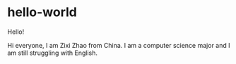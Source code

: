 # hello-world
Hello!


Hi everyone, I am Zixi Zhao from China. I am a computer science major and I am still struggling with English.
